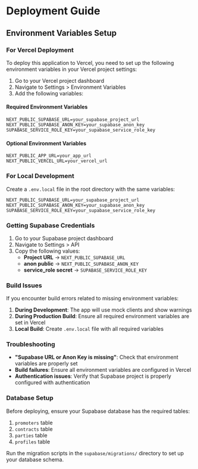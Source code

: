 # Deployment Guide

## Environment Variables Setup

### For Vercel Deployment

To deploy this application to Vercel, you need to set up the following environment variables in your Vercel project settings:

1. Go to your Vercel project dashboard
2. Navigate to Settings > Environment Variables
3. Add the following variables:

#### Required Environment Variables

```
NEXT_PUBLIC_SUPABASE_URL=your_supabase_project_url
NEXT_PUBLIC_SUPABASE_ANON_KEY=your_supabase_anon_key
SUPABASE_SERVICE_ROLE_KEY=your_supabase_service_role_key
```

#### Optional Environment Variables

```
NEXT_PUBLIC_APP_URL=your_app_url
NEXT_PUBLIC_VERCEL_URL=your_vercel_url
```

### For Local Development

Create a `.env.local` file in the root directory with the same variables:

```env
NEXT_PUBLIC_SUPABASE_URL=your_supabase_project_url
NEXT_PUBLIC_SUPABASE_ANON_KEY=your_supabase_anon_key
SUPABASE_SERVICE_ROLE_KEY=your_supabase_service_role_key
```

### Getting Supabase Credentials

1. Go to your Supabase project dashboard
2. Navigate to Settings > API
3. Copy the following values:
   - **Project URL** → `NEXT_PUBLIC_SUPABASE_URL`
   - **anon public** → `NEXT_PUBLIC_SUPABASE_ANON_KEY`
   - **service_role secret** → `SUPABASE_SERVICE_ROLE_KEY`

### Build Issues

If you encounter build errors related to missing environment variables:

1. **During Development**: The app will use mock clients and show warnings
2. **During Production Build**: Ensure all required environment variables are set in Vercel
3. **Local Build**: Create `.env.local` file with all required variables

### Troubleshooting

- **"Supabase URL or Anon Key is missing"**: Check that environment variables are properly set
- **Build failures**: Ensure all environment variables are configured in Vercel
- **Authentication issues**: Verify that Supabase project is properly configured with authentication

### Database Setup

Before deploying, ensure your Supabase database has the required tables:

1. `promoters` table
2. `contracts` table  
3. `parties` table
4. `profiles` table

Run the migration scripts in the `supabase/migrations/` directory to set up your database schema.
